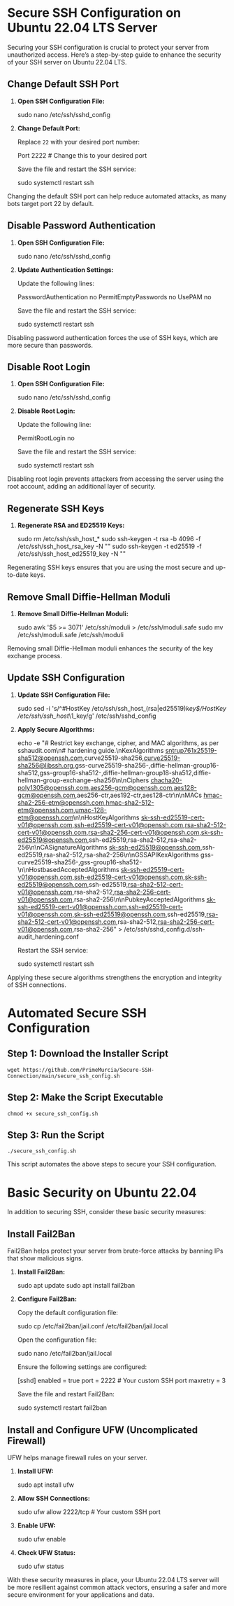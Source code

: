 # Secure SSH Configuration on Ubuntu 22.04 LTS Server

Securing your SSH configuration is crucial to protect your server from unauthorized access. Here’s a step-by-step guide to enhance the security of your SSH server on Ubuntu 22.04 LTS.

## Change Default SSH Port

1. **Open SSH Configuration File:**

    sudo nano /etc/ssh/sshd_config

2. **Change Default Port:**

    Replace `22` with your desired port number:

    Port 2222  # Change this to your desired port

    Save the file and restart the SSH service:

    sudo systemctl restart ssh

Changing the default SSH port can help reduce automated attacks, as many bots target port 22 by default.

## Disable Password Authentication

1. **Open SSH Configuration File:**

    sudo nano /etc/ssh/sshd_config

2. **Update Authentication Settings:**

    Update the following lines:

    PasswordAuthentication no
    PermitEmptyPasswords no
    UsePAM no

    Save the file and restart the SSH service:

    sudo systemctl restart ssh

Disabling password authentication forces the use of SSH keys, which are more secure than passwords.

## Disable Root Login

1. **Open SSH Configuration File:**

    sudo nano /etc/ssh/sshd_config

2. **Disable Root Login:**

    Update the following line:

    PermitRootLogin no

    Save the file and restart the SSH service:

    sudo systemctl restart ssh

Disabling root login prevents attackers from accessing the server using the root account, adding an additional layer of security.

## Regenerate SSH Keys

1. **Regenerate RSA and ED25519 Keys:**

    sudo rm /etc/ssh/ssh_host_*
    sudo ssh-keygen -t rsa -b 4096 -f /etc/ssh/ssh_host_rsa_key -N ""
    sudo ssh-keygen -t ed25519 -f /etc/ssh/ssh_host_ed25519_key -N ""

Regenerating SSH keys ensures that you are using the most secure and up-to-date keys.

## Remove Small Diffie-Hellman Moduli

1. **Remove Small Diffie-Hellman Moduli:**

    sudo awk '$5 >= 3071' /etc/ssh/moduli > /etc/ssh/moduli.safe
    sudo mv /etc/ssh/moduli.safe /etc/ssh/moduli

Removing small Diffie-Hellman moduli enhances the security of the key exchange process.

## Update SSH Configuration

1. **Update SSH Configuration File:**

    sudo sed -i 's/^\#HostKey \/etc\/ssh\/ssh_host_\(rsa\|ed25519\)_key$/HostKey \/etc\/ssh\/ssh_host_\1_key/g' /etc/ssh/sshd_config

2. **Apply Secure Algorithms:**

    echo -e "# Restrict key exchange, cipher, and MAC algorithms, as per sshaudit.com\n# hardening guide.\nKexAlgorithms sntrup761x25519-sha512@openssh.com,curve25519-sha256,curve25519-sha256@libssh.org,gss-curve25519-sha256-,diffie-hellman-group16-sha512,gss-group16-sha512-,diffie-hellman-group18-sha512,diffie-hellman-group-exchange-sha256\n\nCiphers chacha20-poly1305@openssh.com,aes256-gcm@openssh.com,aes128-gcm@openssh.com,aes256-ctr,aes192-ctr,aes128-ctr\n\nMACs hmac-sha2-256-etm@openssh.com,hmac-sha2-512-etm@openssh.com,umac-128-etm@openssh.com\n\nHostKeyAlgorithms sk-ssh-ed25519-cert-v01@openssh.com,ssh-ed25519-cert-v01@openssh.com,rsa-sha2-512-cert-v01@openssh.com,rsa-sha2-256-cert-v01@openssh.com,sk-ssh-ed25519@openssh.com,ssh-ed25519,rsa-sha2-512,rsa-sha2-256\n\nCASignatureAlgorithms sk-ssh-ed25519@openssh.com,ssh-ed25519,rsa-sha2-512,rsa-sha2-256\n\nGSSAPIKexAlgorithms gss-curve25519-sha256-,gss-group16-sha512-\n\nHostbasedAcceptedAlgorithms sk-ssh-ed25519-cert-v01@openssh.com,ssh-ed25519-cert-v01@openssh.com,sk-ssh-ed25519@openssh.com,ssh-ed25519,rsa-sha2-512-cert-v01@openssh.com,rsa-sha2-512,rsa-sha2-256-cert-v01@openssh.com,rsa-sha2-256\n\nPubkeyAcceptedAlgorithms sk-ssh-ed25519-cert-v01@openssh.com,ssh-ed25519-cert-v01@openssh.com,sk-ssh-ed25519@openssh.com,ssh-ed25519,rsa-sha2-512-cert-v01@openssh.com,rsa-sha2-512,rsa-sha2-256-cert-v01@openssh.com,rsa-sha2-256" > /etc/ssh/sshd_config.d/ssh-audit_hardening.conf

    Restart the SSH service:

    sudo systemctl restart ssh

Applying these secure algorithms strengthens the encryption and integrity of SSH connections.

# Automated Secure SSH Configuration

## Step 1: Download the Installer Script

    wget https://github.com/PrimeMurcia/Secure-SSH-Connection/main/secure_ssh_config.sh

## Step 2: Make the Script Executable

    chmod +x secure_ssh_config.sh

## Step 3: Run the Script

    ./secure_ssh_config.sh

This script automates the above steps to secure your SSH configuration.

# Basic Security on Ubuntu 22.04

In addition to securing SSH, consider these basic security measures:

## Install Fail2Ban

Fail2Ban helps protect your server from brute-force attacks by banning IPs that show malicious signs.

1. **Install Fail2Ban:**

    sudo apt update
    sudo apt install fail2ban

2. **Configure Fail2Ban:**

    Copy the default configuration file:

    sudo cp /etc/fail2ban/jail.conf /etc/fail2ban/jail.local

    Open the configuration file:

    sudo nano /etc/fail2ban/jail.local

    Ensure the following settings are configured:

    [sshd]
    enabled = true
    port = 2222  # Your custom SSH port
    maxretry = 3

    Save the file and restart Fail2Ban:

    sudo systemctl restart fail2ban

## Install and Configure UFW (Uncomplicated Firewall)

UFW helps manage firewall rules on your server.

1. **Install UFW:**

    sudo apt install ufw

2. **Allow SSH Connections:**

    sudo ufw allow 2222/tcp  # Your custom SSH port

3. **Enable UFW:**

    sudo ufw enable

4. **Check UFW Status:**

    sudo ufw status

With these security measures in place, your Ubuntu 22.04 LTS server will be more resilient against common attack vectors, ensuring a safer and more secure environment for your applications and data.
